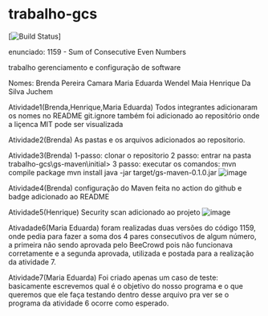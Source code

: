 # trabalho-gcs

 [![Build Status](https://github.com/HenriqueJuchem/trabalho-gcs/actions/workflows/maven.yml/badge.svg?branch=main)]

enunciado: 
1159 - Sum of Consecutive Even Numbers

trabalho gerenciamento e configuração de software

Nomes:
Brenda Pereira Camara
Maria Eduarda Wendel Maia
Henrique Da Silva Juchem

Atividade1(Brenda,Henrique,Maria Eduarda)
Todos integrantes adicionaram os nomes no README
git.ignore também foi adicionado ao repositório onde a liçenca MIT pode ser visualizada

Atividade2(Brenda)
As pastas e os arquivos adicionados ao repositorio. 



Atividade3(Brenda)
1-passo: clonar o repositorio
2 passo: entrar na pasta trabalho-gcs\gs-maven\initial>
3 passo: executar os comandos:
mvn compile package
mvn install
java -jar target/gs-maven-0.1.0.jar
![image](https://user-images.githubusercontent.com/101914663/193156168-42e96259-00da-4748-bbd0-71fcf1c427f4.png)

Atividade4(Brenda)
configuração do Maven feita no action do github e badge adicionado ao README

Atividade5(Henrique)
Security scan adicionado ao projeto
![image](https://user-images.githubusercontent.com/101914663/193156066-cf37815f-0020-40c6-9410-6be828026682.png)


Ativadade6(Maria Eduarda)
foram realizadas duas versões do código 1159, onde pedia para fazer a soma dos 4 pares consecutivos de algum número, a primeira não sendo aprovada pelo BeeCrowd pois não funcionava corretamente e a segunda aprovada, utilizada e postada para a realização da atividade 7. 

Atividade7(Maria Eduarda)
Foi criado apenas um caso de teste: basicamente escrevemos qual é o objetivo do nosso programa e o que queremos que ele faça testando dentro desse arquivo pra ver se o programa da atividade 6 ocorre como esperado.
